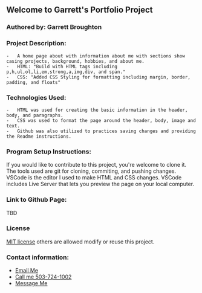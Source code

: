 ## Welcome to Garrett's Portfolio Project

### Authored by:  Garrett Broughton

### Project Description: 
    -   A home page about with information about me with sections show casing projects, background, hobbies, and about me.
    -   HTML: "Build with HTML tags including p,h,ul,ol,li,em,strong,a,img,div, and span."
    -   CSS: "Added CSS Styling for formatting including margin, border, padding, and floats"

### Technologies Used:
    -   HTML was used for creating the basic information in the header, body, and paragraphs.
    -   CSS was used to format the page around the header, body, image and text.
    -   Github was also utilized to practices saving changes and providing the Readme instructions.

### Program Setup Instructions: 
If you would like to contribute to this project, you're welcome to clone it. The tools used are git for cloning, commiting, and pushing changes. VSCode is the editor I used to make HTML and CSS changes. VSCode includes Live Server that lets you preview the page on your local computer.
    
### Link to Github Page: 
TBD
    
### License 
[MIT license](https://opensource.org/licenses/MIT) others are allowed modify or reuse this project.

### Contact information: 
  <ul>
    <li><a href="mailto:gbrough@gmail.com">Email Me</a></li>
    <li><a href="tel:1-503-724-1002">Call me 503-724-1002</a></li>
    <li><a href="https://www.linkedin.com/in/gbroughton/">Message Me</a></li>
  </ul>
